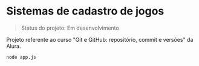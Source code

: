 # Sistemas de cadastro de jogos

> Status do projeto: Em desenvolvimento

Projeto referente ao curso "Git e GitHub: repositório, commit e versões" da Alura.

```
node app.js
```
